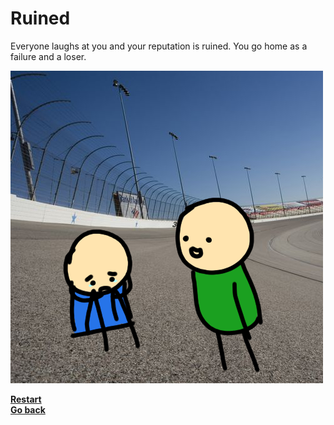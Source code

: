 # Ruined  
Everyone laughs at you and your reputation is ruined. You go home as a failure and a loser.  

![reputation-ruin.png](../pictures/reputation-ruin.png)  

[**Restart**](../arrive-at-race.md)  
[**Go back**](rival-grunt.md)